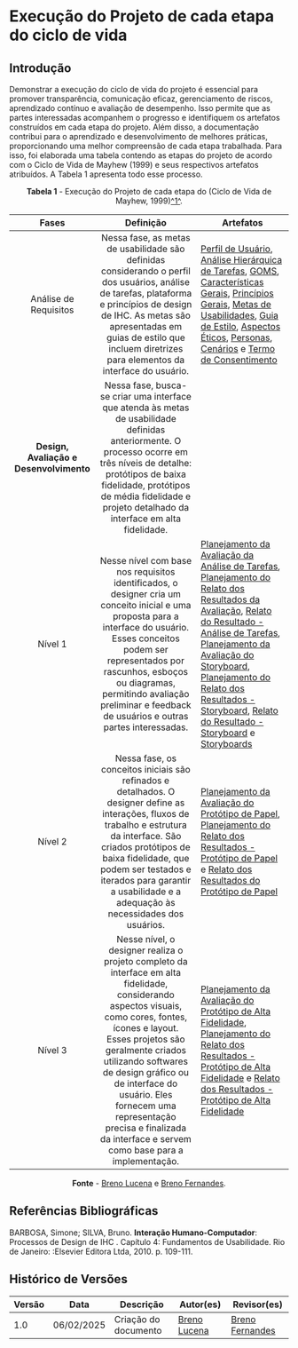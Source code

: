 # Execução do Projeto de cada etapa do ciclo de vida

## Introdução

Demonstrar a execução do ciclo de vida do projeto é essencial para promover transparência, comunicação eficaz, gerenciamento de riscos, aprendizado contínuo e avaliação de desempenho. Isso permite que as partes interessadas acompanhem o progresso e identifiquem os artefatos construídos em cada etapa do projeto. Além disso, a documentação contribui para o aprendizado e desenvolvimento de melhores práticas, proporcionando uma melhor compreensão de cada etapa trabalhada. Para isso, foi elaborada uma tabela contendo as etapas do projeto de acordo com o Ciclo de Vida de Mayhew (1999) e seus respectivos artefatos atribuídos. A Tabela 1 apresenta todo esse processo.

<center>

**Tabela 1** - Execução do Projeto de cada etapa do (Ciclo de Vida de Mayhew, 1999)<a id="anchor_1" href="#REF1">^1^</a>.

| Fases |                          Definição                           | Artefatos |
| :---: | :----------------------------------------------------------: | ------- |
| Análise de Requisitos | Nessa fase, as metas de usabilidade são definidas considerando o perfil dos usuários, análise de tarefas, plataforma e princípios de design de IHC. As metas são apresentadas em guias de estilo que incluem diretrizes para elementos da interface do usuário. | [Perfil de Usuário](https://interacao-humano-computador.github.io/2024.2-PasseLivreEstudantil/analise_de_requsitos/perfil_de_usuario/), [Análise Hierárquica de Tarefas](https://interacao-humano-computador.github.io/2024.2-PasseLivreEstudantil/analise_de_requsitos/analise_tarefas/hta/), [GOMS](https://interacao-humano-computador.github.io/2024.2-PasseLivreEstudantil/analise_de_requsitos/analise_tarefas/goms/), [Características Gerais](https://interacao-humano-computador.github.io/2024.2-PasseLivreEstudantil/analise_de_requsitos/caracteristicas/), [Princípios Gerais](https://interacao-humano-computador.github.io/2024.2-PasseLivreEstudantil/analise_de_requsitos/principios_gerais/), [Metas de Usabilidades](https://interacao-humano-computador.github.io/2024.2-PasseLivreEstudantil/analise_de_requsitos/metas_de_usabilidade/), [Guia de Estilo](https://interacao-humano-computador.github.io/2024.2-PasseLivreEstudantil/analise_de_requsitos/guia_de_estilo/), [Aspectos Éticos](https://interacao-humano-computador.github.io/2024.2-PasseLivreEstudantil/analise_de_requsitos/aspectos_eticos/), [Personas](https://interacao-humano-computador.github.io/2024.2-PasseLivreEstudantil/analise_de_requsitos/personas/), [Cenários](https://interacao-humano-computador.github.io/2024.2-PasseLivreEstudantil/analise_de_requsitos/cenarios/) e [Termo de Consentimento](https://interacao-humano-computador.github.io/2024.2-PasseLivreEstudantil/analise_de_requsitos/termo_de_consentimento/)|
| **Design, Avaliação e Desenvolvimento** | Nessa fase, busca-se criar uma interface que atenda às metas de usabilidade definidas anteriormente. O processo ocorre em três níveis de detalhe: protótipos de baixa fidelidade, protótipos de média fidelidade e projeto detalhado da interface em alta fidelidade. |
| Nível 1 | Nesse nível com base nos requisitos identificados, o designer cria um conceito inicial e uma proposta para a interface do usuário. Esses conceitos podem ser representados por rascunhos, esboços ou diagramas, permitindo avaliação preliminar e feedback de usuários e outras partes interessadas. | [Planejamento da Avaliação da Análise de Tarefas](https://interacao-humano-computador.github.io/2024.2-PasseLivreEstudantil/design_avaliacao_desenvolvimento/nivel01/analise_de_tarefas/planejamento_avaliacao/#introducao),  [Planejamento do Relato dos Resultados da Avaliação](https://interacao-humano-computador.github.io/2024.2-PasseLivreEstudantil/design_avaliacao_desenvolvimento/nivel01/analise_de_tarefas/planejamento_relato_resultados_avaliacao/), [Relato do Resultado - Análise de Tarefas](https://interacao-humano-computador.github.io/2024.2-PasseLivreEstudantil/design_avaliacao_desenvolvimento/nivel01/analise_de_tarefas/relato_resultado/), [Planejamento da Avaliação do Storyboard](https://interacao-humano-computador.github.io/2024.2-PasseLivreEstudantil/design_avaliacao_desenvolvimento/nivel01/storyboard/planejamento_avaliacao/), [Planejamento do Relato dos Resultados - Storyboard](https://interacao-humano-computador.github.io/2024.2-PasseLivreEstudantil/design_avaliacao_desenvolvimento/nivel01/storyboard/planejamento_relato_resultados_avaliacao/), [Relato do Resultado - Storyboard](https://interacao-humano-computador.github.io/2024.2-PasseLivreEstudantil/design_avaliacao_desenvolvimento/nivel01/storyboard/relato_resultado/) e [Storyboards](https://interacao-humano-computador.github.io/2024.2-PasseLivreEstudantil/design_avaliacao_desenvolvimento/nivel01/storyboard/storyboards/) |
| Nível 2 | Nessa fase, os conceitos iniciais são refinados e detalhados. O designer define as interações, fluxos de trabalho e estrutura da interface. São criados protótipos de baixa fidelidade, que podem ser testados e iterados para garantir a usabilidade e a adequação às necessidades dos usuários. | [Planejamento da Avaliação do Protótipo de Papel](https://interacao-humano-computador.github.io/2024.2-PasseLivreEstudantil/design_avaliacao_desenvolvimento/nivel02/planejamento_avaliacao_prototipo_papel/), [Planejamento do Relato dos Resultados - Protótipo de Papel](https://interacao-humano-computador.github.io/2024.2-PasseLivreEstudantil/design_avaliacao_desenvolvimento/nivel02/planejamento_relato_prototipo_papel/) e [Relato dos Resultados do Protótipo de Papel](https://interacao-humano-computador.github.io/2024.2-PasseLivreEstudantil/design_avaliacao_desenvolvimento/nivel02/relato_resultado_prototipo_papel/) |
| Nível 3 | Nesse nível, o designer realiza o projeto completo da interface em alta fidelidade, considerando aspectos visuais, como cores, fontes, ícones e layout. Esses projetos são geralmente criados utilizando softwares de design gráfico ou de interface do usuário. Eles fornecem uma representação precisa e finalizada da interface e servem como base para a implementação. | [Planejamento da Avaliação do Protótipo de Alta Fidelidade](https://interacao-humano-computador.github.io/2024.2-PasseLivreEstudantil/design_avaliacao_desenvolvimento/nivel03/planejamento_da_avaliacao_do_prototipo_de_alta_fidelidade/), [Planejamento do Relato dos Resultados - Protótipo de Alta Fidelidade](https://interacao-humano-computador.github.io/2024.2-PasseLivreEstudantil/design_avaliacao_desenvolvimento/nivel03/planejamento_do_relato_dos_resultados/) e [Relato dos Resultados - Protótipo de Alta Fidelidade](https://interacao-humano-computador.github.io/2024.2-PasseLivreEstudantil/design_avaliacao_desenvolvimento/nivel03/relato_resultado_prototipo_alta_fidelidade/) |

**Fonte** - [Breno Lucena](https://github.com/BrenoLUCO) e [Breno Fernandes](https://github.com/Brenofrds).

</center>

## Referências Bibliográficas

BARBOSA, Simone; SILVA, Bruno. **Interação Humano-Computador**: Processos de Design de IHC . Capítulo 4: Fundamentos de Usabilidade. Rio de Janeiro: :Elsevier Editora Ltda, 2010. p. 109-111.

## Histórico de Versões


| Versão |    Data    |                Descrição                 |                    Autor(es)                     |                 Revisor(es)                  |
| ------ | ---------- | ------------------------------------------- | ------------------------------------------------ | ------------------------------------------- |
| 1.0  | 06/02/2025 | Criação do documento | [Breno Lucena](https://github.com/BrenoLUCO) | [Breno Fernandes](https://github.com/Brenofrds) |